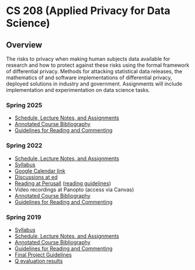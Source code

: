 # CS 208 (Applied Privacy for Data Science)

## Overview

The risks to privacy when making human subjects data available for research and how to protect against these risks using the formal framework of differential privacy. Methods for attacking statistical data releases, the mathematics of and software implementations of differential privacy, deployed solutions in industry and government. Assignments will include implementation and experimentation on data science tasks.

### Spring 2025
* [Schedule, Lecture Notes, and Assignments](https://opendp.github.io/cs208/spring2025)
* [Annotated Course Bibliography]( https://opendp.github.io/cs208/spring2025/files/cs208_annotated_bibliography.pdf)
* [Guidelines for Reading and Commenting](https://opendp.github.io/cs208/spring2025/files/reading_and_commenting_guidelines.pdf)

### Spring 2022

* [Schedule, Lecture Notes, and Assignments](https://opendp.github.io/cs208/spring2022)
* [Syllabus]
* [Google Calendar link][gcal]
* [Discussions at ed][ed]
* [Reading at Perusall][perusall] ([reading guidelines])
* Video recordings at Panopto (access via Canvas)
* [Annotated Course Bibliography]
* [Guidelines for Reading and Commenting]

[Syllabus]: https://opendp.github.io/cs208/spring2022/files/cs208_spring2022_syllabus.pdf
[gcal]: https://calendar.google.com/calendar/u/0?cid=Y19lYjYwZ2NzcDdoZTBwamZqMG1ldGs0NnE3MEBncm91cC5jYWxlbmRhci5nb29nbGUuY29t
[ed]: https://edstem.org/us/courses/19868git@github.com:opendp/cs208.git/
[perusall]: https://app.perusall.com/courses/compsci-208-applied-privacy-for-data-science/
[reading guidelines]: files/reading_and_commenting_guidelines.pdf
[Annotated Course Bibliography]: https://opendp.github.io/cs208/spring2022/files/cs208_annotated_bibliography.pdf
[Guidelines for Reading and Commenting]: https://opendp.github.io/cs208/spring2022/files/reading_and_commenting_guidelines.pdf


### Spring 2019

- [Syllabus](http://people.seas.harvard.edu/~salil/cs208/spring19/syllabus.pdf)
- [Schedule, Lecture Notes, and Assignments](https://opendp.github.io/cs208/spring2019)
- [Annotated Course Bibliography](http://people.seas.harvard.edu/~salil/cs208/spring19/cs208_annotated_bibliography.pdf)
- [Guidelines for Reading and Commenting](http://people.seas.harvard.edu/~salil/cs208/spring19/reading.html)
- [Final Project Guidelines](http://people.seas.harvard.edu/~salil/cs208/spring19/project-guidelines.pdf)
- [Q evaluation results](https://course-evaluation-reports.fas.harvard.edu/fas/course_summary.html?course_id=57862)


